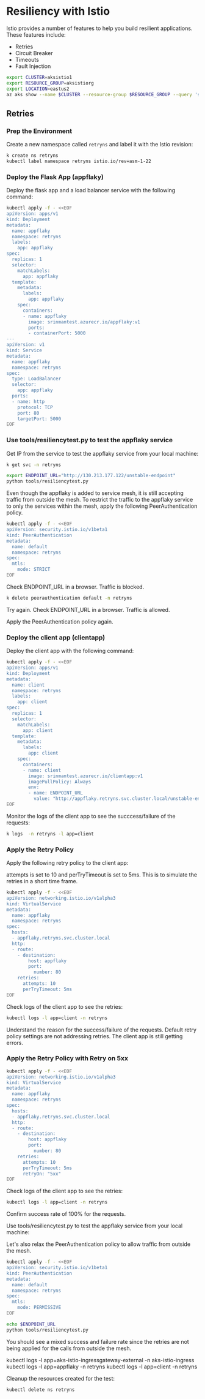 # Resiliency with Istio  

Istio provides a number of features to help you build resilient applications.  These features include:  

- Retries
- Circuit Breaker
- Timeouts
- Fault Injection


```bash
export CLUSTER=aksistio1
export RESOURCE_GROUP=aksistiorg
export LOCATION=eastus2
az aks show --name $CLUSTER --resource-group $RESOURCE_GROUP --query 'serviceMeshProfile'
```



## Retries


### Prep the Environment
Create a new namespace called `retryns` and label it with the Istio revision:  

```bash
k create ns retryns  
kubectl label namespace retryns istio.io/rev=asm-1-22  
```


### Deploy the Flask App (appflaky)

Deploy the flask app and a load balancer service with the following command:

```bash
kubectl apply -f - <<EOF
apiVersion: apps/v1
kind: Deployment
metadata:
  name: appflaky
  namespace: retryns
  labels:
    app: appflaky
spec:
  replicas: 1
  selector:
    matchLabels:
      app: appflaky
  template:
    metadata:
      labels:
        app: appflaky
    spec:
      containers:
      - name: appflaky
        image: srinmantest.azurecr.io/appflaky:v1
        ports:
        - containerPort: 5000
---
apiVersion: v1
kind: Service
metadata:
  name: appflaky
  namespace: retryns
spec:
  type: LoadBalancer
  selector:
    app: appflaky
  ports:
  - name: http
    protocol: TCP
    port: 80
    targetPort: 5000
EOF
```



### Use tools/resiliencytest.py to test the appflaky service

Get IP from the service to test the appflaky service from your local machine:

```bash
k get svc -n retryns  
```


```bash
export ENDPOINT_URL="http://130.213.177.122/unstable-endpoint"
python tools/resiliencytest.py  
```

Even though the appflaky is added to service mesh, it is still accepting traffic from outside the mesh.  To restrict the traffic to the appflaky service to only the services within the mesh, apply the following PeerAuthentication policy.

```bash
kubectl apply -f - <<EOF
apiVersion: security.istio.io/v1beta1
kind: PeerAuthentication
metadata:
  name: default
  namespace: retryns
spec:
  mtls:
    mode: STRICT
EOF
```

Check ENDPOINT_URL in a browser. Traffic is blocked. 

```bash
k delete peerauthentication default -n retryns   
```

Try again. Check ENDPOINT_URL in a browser. Traffic is allowed.   

Apply the PeerAuthentication policy  again.   



### Deploy the client app (clientapp)

Deploy the client app with the following command:

```bash
kubectl apply -f - <<EOF
apiVersion: apps/v1
kind: Deployment
metadata:
  name: client
  namespace: retryns
  labels:
    app: client
spec:
  replicas: 1
  selector:
    matchLabels:
      app: client
  template:
    metadata:
      labels:
        app: client
    spec:
      containers:
      - name: client
        image: srinmantest.azurecr.io/clientapp:v1
        imagePullPolicy: Always
        env:
        - name: ENDPOINT_URL
          value: "http://appflaky.retryns.svc.cluster.local/unstable-endpoint"
EOF
```

Monitor the logs of the client app to see the succcess/failure of the requests:

```bash
k logs  -n retryns -l app=client
```

### Apply the Retry Policy 

Apply the following retry policy to the client app:

attempts is set to 10 and perTryTimeout is set to 5ms. This is to simulate the retries in a short time frame.

```bash
kubectl apply -f - <<EOF
apiVersion: networking.istio.io/v1alpha3
kind: VirtualService
metadata:
  name: appflaky
  namespace: retryns
spec:
  hosts:
  - appflaky.retryns.svc.cluster.local
  http:
  - route:
    - destination:
        host: appflaky
        port:
          number: 80
    retries:
      attempts: 10
      perTryTimeout: 5ms
EOF
```
Check logs of the client app to see the retries:

```bash 
kubectl logs -l app=client -n retryns
```
Understand the reason for the success/failure of the requests.  Default retry policy settings are not addressing retries.  The client app is still getting errors.


### Apply the Retry Policy with Retry on 5xx

```bash
kubectl apply -f - <<EOF
apiVersion: networking.istio.io/v1alpha3
kind: VirtualService
metadata:
  name: appflaky
  namespace: retryns
spec:
  hosts:
  - appflaky.retryns.svc.cluster.local
  http:
  - route:
    - destination:
        host: appflaky
        port:
          number: 80
    retries:
      attempts: 10
      perTryTimeout: 5ms
      retryOn: "5xx"
EOF
```

Check logs of the client app to see the retries:

```bash 
kubectl logs -l app=client -n retryns
```

Confirm success rate of 100% for the requests.  

Use tools/resiliencytest.py to test the appflaky service from your local machine:

Let's also relax the PeerAuthentication policy to allow traffic from outside the mesh. 
```bash
kubectl apply -f - <<EOF
apiVersion: security.istio.io/v1beta1
kind: PeerAuthentication
metadata:
  name: default
  namespace: retryns
spec:
  mtls:
    mode: PERMISSIVE
EOF
```

```bash
echo $ENDPOINT_URL
python tools/resiliencytest.py  
```

You should see a mixed success and failure rate since the retries are not being applied for the calls from outside the mesh.  

kubectl logs -l app=aks-istio-ingressgateway-external -n aks-istio-ingress
kubectl logs -l app=appflaky -n retryns
kubectl logs -l app=client -n retryns


Cleanup the resources created for the test:

```bash
kubectl delete ns retryns
```  

